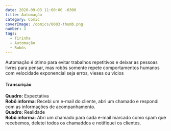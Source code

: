 ```yaml
---
date: 2020-09-03 11:00:00 -0300
title: Automação
category: Comic
coverImage: /comics/0003-thumb.png
number: 3
tags:
  - Tirinha
  - Automação
  - Robõs
---
```


Automação é ótimo para evitar trabalhos repetitivos e deixar as pessoas livres para pensar, mas robôs somente repete comportamentos humanos com velocidade exponencial seja erros, vieses ou vícios

#### Transcrição

**Quadro:** Expectativa  
**Robô informa**: Recebi um e-mail do cliente, abri um chamado e respondi com as informações de acompanhamento.  
**Quadro:** Realidade  
**Robô informa**: Abri um chamado para cada e-mail marcado como spam que recebemos, deletei todos os chamaddos e notifiquei os clientes.  
